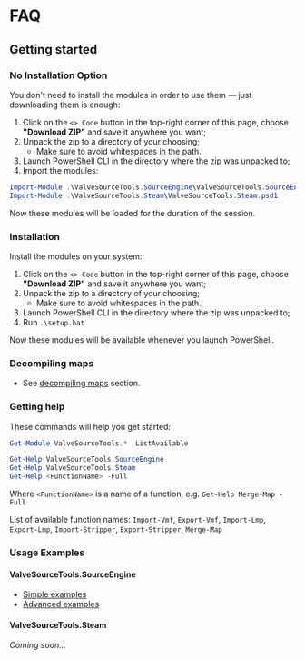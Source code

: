 # FAQ

## Getting started

### No Installation Option

You don't need to install the modules in order to use them — just downloading them is enough:
1. Click on the `<> Code` button in the top-right corner of this page, choose **"Download ZIP"** and save it anywhere you want;
2. Unpack the zip to a directory of your choosing;
	- Make sure to avoid whitespaces in the path.
3. Launch PowerShell CLI in the directory where the zip was unpacked to;
4. Import the modules:

```powershell
Import-Module .\ValveSourceTools.SourceEngine\ValveSourceTools.SourceEngine.psd1
Import-Module .\ValveSourceTools.Steam\ValveSourceTools.Steam.psd1
```

Now these modules will be loaded for the duration of the session.

### Installation

Install the modules on your system:
1. Click on the `<> Code` button in the top-right corner of this page, choose **"Download ZIP"** and save it anywhere you want;
2. Unpack the zip to a directory of your choosing;
	- Make sure to avoid whitespaces in the path.
3. Launch PowerShell CLI in the directory where the zip was unpacked to;
4. Run `.\setup.bat`

Now these modules will be available whenever you launch PowerShell.

### Decompiling maps

- See [decompiling maps](/README.md#bsp-decompilers) section.

### Getting help

These commands will help you get started:
```powershell
Get-Module ValveSourceTools.* -ListAvailable

Get-Help ValveSourceTools.SourceEngine
Get-Help ValveSourceTools.Steam
Get-Help <FunctionName> -Full
```
Where `<FunctionName>` is a name of a function, e.g. `Get-Help Merge-Map -Full`

List of available function names: `Import-Vmf`, `Export-Vmf`, `Import-Lmp`, `Export-Lmp`, `Import-Stripper`, `Export-Stripper`, `Merge-Map`

### Usage Examples

#### ValveSourceTools.SourceEngine

- [Simple examples](examples/simple.md)
- [Advanced examples](examples/advanced.md)

#### ValveSourceTools.Steam

*Coming soon...*